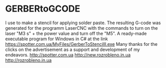 # GERBERtoGCODE
I use to make a stencil for applying solder paste. The resulting G-code was generated for the programm LaserCNC with the commands to turn on the laser "M3 s" + the power value and turn off the "M5". A ready-made executable program for Windows in C# at the link https://spotter.com.ua/MyFiles/GerberToStencilll.exe Many thanks for the clicks on the advertisement as a support and development of my endeavors. http://spotter.com.ua http://new.rozrobleno.in.ua http://rozrobleno.in.ua
